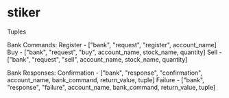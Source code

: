 stiker
======


Tuples

Bank Commands:
Register - ["bank", "request", "register", account_name]
Buy      - ["bank", "request", "buy", account_name, stock_name, quantity]
Sell     - ["bank", "request", "sell", account_name, stock_name, quantity]


Bank Responses:
Confirmation  - ["bank", "response", "confirmation", account_name, bank_command, return_value, tuple]
Failure       - ["bank", "response", "failure", account_name, bank_command, return_value, tuple]
